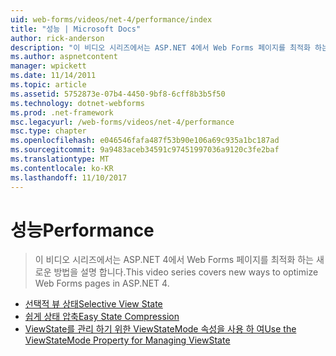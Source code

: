 ```yaml
---
uid: web-forms/videos/net-4/performance/index
title: "성능 | Microsoft Docs"
author: rick-anderson
description: "이 비디오 시리즈에서는 ASP.NET 4에서 Web Forms 페이지를 최적화 하는 새로운 방법을 설명 합니다."
ms.author: aspnetcontent
manager: wpickett
ms.date: 11/14/2011
ms.topic: article
ms.assetid: 5752873e-07b4-4450-9bf8-6cff8b3b5f50
ms.technology: dotnet-webforms
ms.prod: .net-framework
msc.legacyurl: /web-forms/videos/net-4/performance
msc.type: chapter
ms.openlocfilehash: e046546fafa487f53b90e106a69c935a1bc187ad
ms.sourcegitcommit: 9a9483aceb34591c97451997036a9120c3fe2baf
ms.translationtype: MT
ms.contentlocale: ko-KR
ms.lasthandoff: 11/10/2017
---
```

<a name="performance"></a><span data-ttu-id="de5e5-103">성능</span><span class="sxs-lookup"><span data-stu-id="de5e5-103">Performance</span></span>
====================
> <span data-ttu-id="de5e5-104">이 비디오 시리즈에서는 ASP.NET 4에서 Web Forms 페이지를 최적화 하는 새로운 방법을 설명 합니다.</span><span class="sxs-lookup"><span data-stu-id="de5e5-104">This video series covers new ways to optimize Web Forms pages in ASP.NET 4.</span></span>


- [<span data-ttu-id="de5e5-105">선택적 뷰 상태</span><span class="sxs-lookup"><span data-stu-id="de5e5-105">Selective View State</span></span>](aspnet-4-quick-hit-selective-view-state.md)
- [<span data-ttu-id="de5e5-106">쉽게 상태 압축</span><span class="sxs-lookup"><span data-stu-id="de5e5-106">Easy State Compression</span></span>](aspnet-4-quick-hit-easy-state-compression.md)
- [<span data-ttu-id="de5e5-107">ViewState를 관리 하기 위한 ViewStateMode 속성을 사용 하 여</span><span class="sxs-lookup"><span data-stu-id="de5e5-107">Use the ViewStateMode Property for Managing ViewState</span></span>](how-do-i-use-the-viewstatemode-property-for-managing-viewstate.md)
